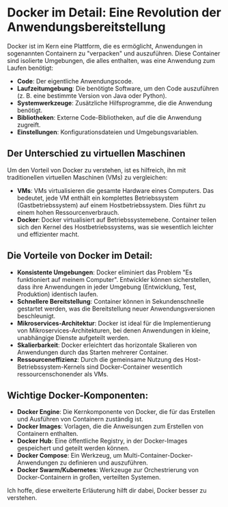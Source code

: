 # Docker im Detail: Eine Revolution der Anwendungsbereitstellung

Docker ist im Kern eine Plattform, die es ermöglicht, Anwendungen in sogenannten Containern zu "verpacken" und auszuführen. Diese Container sind isolierte Umgebungen, die alles enthalten, was eine Anwendung zum Laufen benötigt:

* **Code**: Der eigentliche Anwendungscode.
* **Laufzeitumgebung**: Die benötigte Software, um den Code auszuführen (z. B. eine bestimmte Version von Java oder Python).
* **Systemwerkzeuge**: Zusätzliche Hilfsprogramme, die die Anwendung benötigt.
* **Bibliotheken**: Externe Code-Bibliotheken, auf die die Anwendung zugreift.
* **Einstellungen**: Konfigurationsdateien und Umgebungsvariablen.

## Der Unterschied zu virtuellen Maschinen

Um den Vorteil von Docker zu verstehen, ist es hilfreich, ihn mit traditionellen virtuellen Maschinen (VMs) zu vergleichen:

* **VMs**: VMs virtualisieren die gesamte Hardware eines Computers. Das bedeutet, jede VM enthält ein komplettes Betriebssystem (Gastbetriebssystem) auf einem Hostbetriebssystem. Dies führt zu einem hohen Ressourcenverbrauch.
* **Docker**: Docker virtualisiert auf Betriebssystemebene. Container teilen sich den Kernel des Hostbetriebssystems, was sie wesentlich leichter und effizienter macht.

## Die Vorteile von Docker im Detail:

* **Konsistente Umgebungen**: Docker eliminiert das Problem "Es funktioniert auf meinem Computer". Entwickler können sicherstellen, dass ihre Anwendungen in jeder Umgebung (Entwicklung, Test, Produktion) identisch laufen.
* **Schnellere Bereitstellung**: Container können in Sekundenschnelle gestartet werden, was die Bereitstellung neuer Anwendungsversionen beschleunigt.
* **Mikroservices-Architektur**: Docker ist ideal für die Implementierung von Mikroservices-Architekturen, bei denen Anwendungen in kleine, unabhängige Dienste aufgeteilt werden.
* **Skalierbarkeit**: Docker erleichtert das horizontale Skalieren von Anwendungen durch das Starten mehrerer Container.
* **Ressourceneffizienz**: Durch die gemeinsame Nutzung des Host-Betriebssystem-Kernels sind Docker-Container wesentlich ressourcenschonender als VMs.

## Wichtige Docker-Komponenten:

* **Docker Engine**: Die Kernkomponente von Docker, die für das Erstellen und Ausführen von Containern zuständig ist.
* **Docker Images**: Vorlagen, die die Anweisungen zum Erstellen von Containern enthalten.
* **Docker Hub**: Eine öffentliche Registry, in der Docker-Images gespeichert und geteilt werden können.
* **Docker Compose**: Ein Werkzeug, um Multi-Container-Docker-Anwendungen zu definieren und auszuführen.
* **Docker Swarm/Kubernetes**: Werkzeuge zur Orchestrierung von Docker-Containern in großen, verteilten Systemen.

Ich hoffe, diese erweiterte Erläuterung hilft dir dabei, Docker besser zu verstehen.